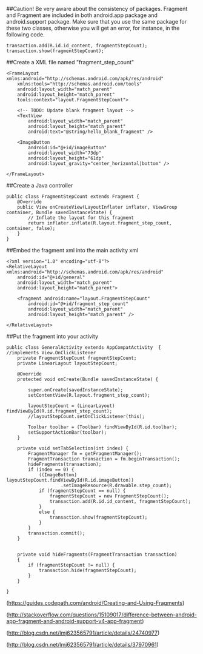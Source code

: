 ##Caution!
Be very aware about the consistency of packages. Fragment and Fragment are included in both android.app package and android.support package. Make sure that you use the same package for these two classes, otherwise you will get an error, for instance, in the following code.
```
transaction.add(R.id.id_content, fragmentStepCount);
transaction.show(fragmentStepCount);
```


##Create a XML file named "fragment_step_count" 
```
<FrameLayout xmlns:android="http://schemas.android.com/apk/res/android"
    xmlns:tools="http://schemas.android.com/tools"
    android:layout_width="match_parent"
    android:layout_height="match_parent"
    tools:context="layout.FragmentStepCount">

    <!-- TODO: Update blank fragment layout -->
    <TextView
        android:layout_width="match_parent"
        android:layout_height="match_parent"
        android:text="@string/hello_blank_fragment" />

    <ImageButton
        android:id="@+id/imageButton"
        android:layout_width="73dp"
        android:layout_height="61dp"
        android:layout_gravity="center_horizontal|bottom" />

</FrameLayout>
```

##Create a Java controller
```
public class FragmentStepCount extends Fragment {
    @Override
    public View onCreateView(LayoutInflater inflater, ViewGroup container, Bundle savedInstanceState) {
        // Inflate the layout for this fragment
        return inflater.inflate(R.layout.fragment_step_count, container, false);
    }
}
```

##Embed the fragment xml into the main activity xml
```
<?xml version="1.0" encoding="utf-8"?>
<RelativeLayout xmlns:android="http://schemas.android.com/apk/res/android"
    android:id="@+id/general"
    android:layout_width="match_parent"
    android:layout_height="match_parent">

    <fragment android:name="layout.FragmentStepCount"
        android:id="@+id/fragment_step_count"
        android:layout_width="match_parent"
        android:layout_height="match_parent" />

</RelativeLayout>
```

##Put the fragment into your activity
```
public class GeneralActivity extends AppCompatActivity  {
//implements View.OnClickListener
    private FragmentStepCount fragmentStepCount;
    private LinearLayout layoutStepCount;

    @Override
    protected void onCreate(Bundle savedInstanceState) {

        super.onCreate(savedInstanceState);
        setContentView(R.layout.fragment_step_count);

        layoutStepCount = (LinearLayout) findViewById(R.id.fragment_step_count);
        //layoutStepCount.setOnClickListener(this);

        Toolbar toolbar = (Toolbar) findViewById(R.id.toolbar);
        setSupportActionBar(toolbar);
    }

    private void setTabSelection(int index) {
        FragmentManager fm = getFragmentManager();
        FragmentTransaction transaction = fm.beginTransaction();
        hideFragments(transaction);
        if (index == 0) {
            ((ImageButton) layoutStepCount.findViewById(R.id.imageButton))
                    .setImageResource(R.drawable.step_count);
            if (fragmentStepCount == null) {
                fragmentStepCount = new FragmentStepCount();
                transaction.add(R.id.id_content, fragmentStepCount);
            }
            else {
                transaction.show(fragmentStepCount);
            }
        }
        transaction.commit();
    }


    private void hideFragments(FragmentTransaction transaction)
    {
        if (fragmentStepCount != null) {
            transaction.hide(fragmentStepCount);
        }
    }

}
```

(https://guides.codepath.com/android/Creating-and-Using-Fragments)

(http://stackoverflow.com/questions/15109017/difference-between-android-app-fragment-and-android-support-v4-app-fragment)

(http://blog.csdn.net/lmj623565791/article/details/24740977)

(http://blog.csdn.net/lmj623565791/article/details/37970961)
